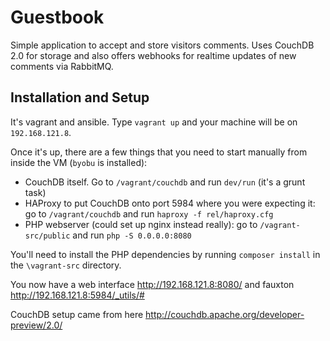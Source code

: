 # Guestbook

Simple application to accept and store visitors comments.  Uses CouchDB 2.0 for storage and also offers webhooks for realtime updates of new comments via RabbitMQ.

## Installation and Setup

It's vagrant and ansible.  Type `vagrant up` and your machine will be on `192.168.121.8`.

Once it's up, there are a few things that you need to start manually from inside the VM (`byobu` is installed):

 * CouchDB itself.  Go to `/vagrant/couchdb` and run `dev/run` (it's a grunt task)
 * HAProxy to put CouchDB onto port 5984 where you were expecting it: go to `/vagrant/couchdb` and run `haproxy -f rel/haproxy.cfg`
 * PHP webserver (could set up nginx instead really): go to `/vagrant-src/public` and run `php -S 0.0.0.0:8080`

You'll need to install the PHP dependencies by running `composer install` in the `\vagrant-src` directory.

You now have a web interface http://192.168.121.8:8080/ and fauxton http://192.168.121.8:5984/_utils/#

CouchDB setup came from here http://couchdb.apache.org/developer-preview/2.0/
